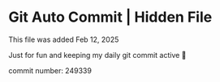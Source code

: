 # Git Auto Commit | Hidden File

This file was added Feb 12, 2025

Just for fun and keeping my daily git commit active 🤪

commit number: 249339
